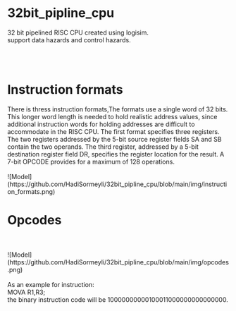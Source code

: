# 32bit_pipline_cpu

32 bit pipelined RISC CPU created using logisim.<br />
support data hazards and control hazards.<br /><br/>


<br />
<h1>Instruction formats</h1> 
There is thress instruction formats,The formats
use a single word of 32 bits. This longer word length is needed to hold realistic
address values, since additional instruction words for holding addresses are difficult
to accommodate in the RISC CPU. The first format specifies three registers. The two
registers addressed by the 5-bit source register fields SA and SB contain the two
operands. The third register, addressed by a 5-bit destination register field DR, specifies
the register location for the result. A 7-bit OPCODE provides for a maximum of
128 operations.<br/><br/>
![Model](https://github.com/HadiSormeyli/32bit_pipline_cpu/blob/main/img/instruction_formats.png)


<br />
<h1>Opcodes</h1> 
<br /><br/>
![Model](https://github.com/HadiSormeyli/32bit_pipline_cpu/blob/main/img/opcodes.png)
<br /><br/>
As an example for instruction:<br/>
MOVA R1,R3;<br/>
the binary instruction code will be 10000000000100011000000000000000.
